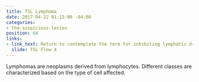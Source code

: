 ```yaml
---
title: TSL Lymphoma
date: 2017-04-22 01:15:00 -04:00
categories:
- the-suspicious-lesion
position: 64
links:
- link_text: Return to contemplate the term for inhibiting lymphatic drainage
  slide: TSL Flow 4
---
```


Lymphomas are neoplasms derived from lymphocytes. Different classes are characterized based on the type of cell affected.